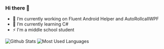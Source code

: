### Hi there 👋

- 🔭 I’m currently working on Fluent Android Helper and AutoRollcallWPF
- 🌱 I’m currently learning C#
- ⚡ I'm a middle school student

![Github Stats](https://github-readme-stats.vercel.app/api?username=hanning-wang&show_icons=true&theme=gruvbox&count_private=true)
![Most Used Languages](https://github-readme-stats.vercel.app/api/top-langs/?username=hanning-wang&theme=gruvbox&layout=compact)


